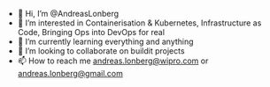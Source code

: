 - 👋 Hi, I’m @AndreasLonberg
- 👀 I’m interested in Containerisation & Kubernetes, Infrastructure as Code, Bringing Ops into DevOps for real
- 🌱 I’m currently learning everything and anything
- 💞️ I’m looking to collaborate on buildit projects
- 📫 How to reach me andreas.lonberg@wipro.com or andreas.lonberg@gmail.com


<!---
AndreasLonberg/AndreasLonberg is a ✨ special ✨ repository because its `README.md` (this file) appears on your GitHub profile.
You can click the Preview link to take a look at your changes.
--->
